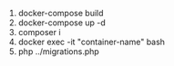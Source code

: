 1. docker-compose build
2. docker-compose up -d
3. composer i
4. docker exec -it "container-name" bash
5. php ../migrations.php